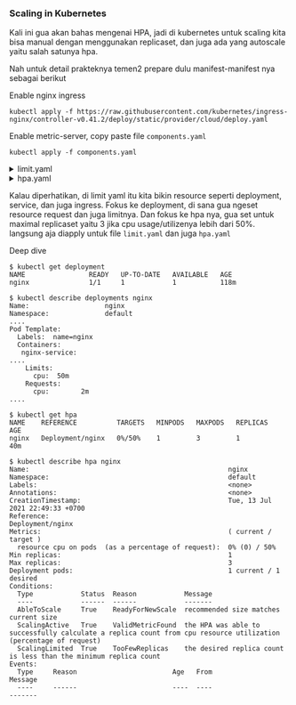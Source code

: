 ### Scaling in Kubernetes

Kali ini gua akan bahas mengenai HPA, jadi di kubernetes untuk scaling kita bisa manual dengan menggunakan replicaset, dan juga ada yang autoscale yaitu salah satunya hpa.

Nah untuk detail prakteknya temen2 prepare dulu manifest-manifest nya sebagai berikut

Enable nginx ingress
```
kubectl apply -f https://raw.githubusercontent.com/kubernetes/ingress-nginx/controller-v0.41.2/deploy/static/provider/cloud/deploy.yaml
```

Enable metric-server, copy paste file `components.yaml`
```
kubectl apply -f components.yaml
```


<details><summary>limit.yaml</summary>

```
apiVersion: apps/v1
kind: Deployment
metadata:
  name: nginx
spec:
  replicas: 1
  selector:
    matchLabels:
      name: nginx
  template:
    metadata:
      labels:
        name: nginx
    spec:
      containers:
        - name: nginx-service
          image: nginx
          ports:
            - containerPort: 30000
              name: rest
          resources:
            limits:
              cpu: 50m
            requests:
              cpu: 2m
---
apiVersion: v1
kind: Service
metadata:
  name: nginx
spec:
  selector:
    name: nginx
  ports:
    - port: 80
      nodePort: 30000
  type: NodePort
---
apiVersion: networking.k8s.io/v1
kind: Ingress
metadata:
  name: nginx
spec:
  rules:
  - host: kubernetes.docker.internal
  - http:
      paths:
      - backend:
          service:
            name: nginx
            port:
              number: 80
        path: /
        pathType: Prefix
```
</details>

<details><summary>hpa.yaml</summary>

```
apiVersion: autoscaling/v1
kind: HorizontalPodAutoscaler
metadata:
  name: nginx
  namespace: default
spec:
  maxReplicas: 3
  minReplicas: 1
  scaleTargetRef:
    apiVersion: apps/v1
    kind: Deployment
    name: nginx
  targetCPUUtilizationPercentage: 50
```
</details>

Kalau diperhatikan, di limit yaml itu kita bikin resource seperti deployment, service, dan juga ingress. Fokus ke deployment, di sana gua ngeset resource request dan juga limitnya. Dan fokus ke hpa nya, gua set untuk maximal replicaset yaitu 3 jika cpu usage/utilizenya lebih dari 50%.
langsung aja diapply untuk file `limit.yaml` dan juga `hpa.yaml`

Deep dive

```
$ kubectl get deployment      
NAME                READY   UP-TO-DATE   AVAILABLE   AGE
nginx               1/1     1            1           118m

$ kubectl describe deployments nginx
Name:                   nginx
Namespace:              default
....
Pod Template:
  Labels:  name=nginx
  Containers:
   nginx-service:
....
    Limits:
      cpu:  50m
    Requests:
      cpu:        2m
....

$ kubectl get hpa                             
NAME    REFERENCE          TARGETS   MINPODS   MAXPODS   REPLICAS   AGE
nginx   Deployment/nginx   0%/50%    1         3         1          40m

$ kubectl describe hpa nginx
Name:                                                  nginx
Namespace:                                             default
Labels:                                                <none>
Annotations:                                           <none>
CreationTimestamp:                                     Tue, 13 Jul 2021 22:49:33 +0700
Reference:                                             Deployment/nginx
Metrics:                                               ( current / target )
  resource cpu on pods  (as a percentage of request):  0% (0) / 50%
Min replicas:                                          1
Max replicas:                                          3
Deployment pods:                                       1 current / 1 desired
Conditions:
  Type            Status  Reason            Message
  ----            ------  ------            -------
  AbleToScale     True    ReadyForNewScale  recommended size matches current size
  ScalingActive   True    ValidMetricFound  the HPA was able to successfully calculate a replica count from cpu resource utilization (percentage of request)
  ScalingLimited  True    TooFewReplicas    the desired replica count is less than the minimum replica count
Events:
  Type     Reason                        Age   From                       Message
  ----     ------                        ----  ----                       -------
```

